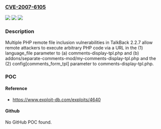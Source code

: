 ### [CVE-2007-6105](https://cve.mitre.org/cgi-bin/cvename.cgi?name=CVE-2007-6105)
![](https://img.shields.io/static/v1?label=Product&message=n%2Fa&color=blue)
![](https://img.shields.io/static/v1?label=Version&message=n%2Fa&color=blue)
![](https://img.shields.io/static/v1?label=Vulnerability&message=n%2Fa&color=brighgreen)

### Description

Multiple PHP remote file inclusion vulnerabilities in TalkBack 2.2.7 allow remote attackers to execute arbitrary PHP code via a URL in the (1) language_file parameter to (a) comments-display-tpl.php and (b) addons/separate-comments-mod/my-comments-display-tpl.php and the (2) config[comments_form_tpl] parameter to comments-display-tpl.php.

### POC

#### Reference
- https://www.exploit-db.com/exploits/4640

#### Github
No GitHub POC found.

